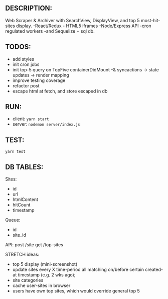 ## DESCRIPTION:
  Web Scraper & Archiver with SearchView, DisplayView, and top 5 most-hit-sites display.
  -React/Redux - HTML5 iframes -Node/Express API -cron regulated workers -and Sequelize + sql db.

## TODOS:
 - add styles
 - init cron jobs
 - init top-5 query on TopFive containerDidMount
     -& syncactions -> state updates -> render mapping
 - improve testing coverage
 - refactor post
 - escape html at fetch, and store escaped in db

## RUN:
 - client: ``yarn start``
 - server: ``nodemon server/index.js``

## TEST:

``yarn test``


## DB TABLES:
Sites:
  - id
  - url
  - htmlContent
  - hitCount
  - timestamp

Queue:
  - id
  - site_id


API:
  post /site
  get /top-sites


STRETCH ideas:
 - top 5 display (mini-screenshot)
 - update sites every X time-period all matching on/before certain created-at timestamp (e.g. 2 wks ago);
 - site categories
 - cache user-sites in browser
 - users have own top sites, which would override general top 5

